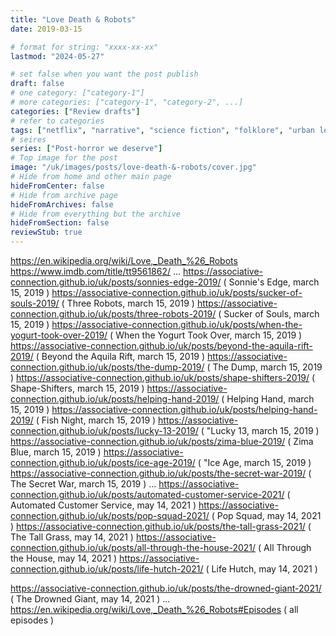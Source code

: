 ```yaml
---
title: "Love Death & Robots"
date: 2019-03-15

# format for string: "xxxx-xx-xx"
lastmod: "2024-05-27"

# set false when you want the post publish
draft: false
# one category: ["category-1"]
# more categories: ["category-1", "category-2", ...]
categories: ["Review drafts"]
# refer to categories
tags: ["netflix", "narrative", "science fiction", "folklore", "urban legend", "anthropomorphisme", "biohazard", "madness", "necro fetishism", "militarism", "adaptation", "tim miller"]
# seires
series: ["Post-horror we deserve"]
# Top image for the post
image: "/uk/images/posts/love-death-&-robots/cover.jpg"
# Hide from home and other main page
hideFromCenter: false
# Hide from archive page
hideFromArchives: false
# Hide from everything but the archive
hideFromSection: false
reviewStub: true
---
```

https://en.wikipedia.org/wiki/Love,_Death_%26_Robots
https://www.imdb.com/title/tt9561862/
...
https://associative-connection.github.io/uk/posts/sonnies-edge-2019/ ( Sonnie's Edge, march 15, 2019 )
https://associative-connection.github.io/uk/posts/sucker-of-souls-2019/ ( Three Robots, march 15, 2019 )
https://associative-connection.github.io/uk/posts/three-robots-2019/ ( Sucker of Souls, march 15, 2019 )
https://associative-connection.github.io/uk/posts/when-the-yogurt-took-over-2019/ ( When the Yogurt Took Over, march 15, 2019 )
https://associative-connection.github.io/uk/posts/beyond-the-aquila-rift-2019/ ( Beyond the Aquila Rift, march 15, 2019 )
https://associative-connection.github.io/uk/posts/the-dump-2019/ ( The Dump, march 15, 2019 )
https://associative-connection.github.io/uk/posts/shape-shifters-2019/ ( Shape-Shifters, march 15, 2019 )
https://associative-connection.github.io/uk/posts/helping-hand-2019/ ( Helping Hand, march 15, 2019 )
https://associative-connection.github.io/uk/posts/helping-hand-2019/ ( Fish Night, march 15, 2019 )
https://associative-connection.github.io/uk/posts/lucky-13-2019/ ( "Lucky 13, march 15, 2019 )
https://associative-connection.github.io/uk/posts/zima-blue-2019/ ( Zima Blue, march 15, 2019 )
https://associative-connection.github.io/uk/posts/ice-age-2019/ ( "Ice Age, march 15, 2019 )
https://associative-connection.github.io/uk/posts/the-secret-war-2019/ ( The Secret War, march 15, 2019 )
...
https://associative-connection.github.io/uk/posts/automated-customer-service-2021/ ( Automated Customer Service, may 14, 2021 )
https://associative-connection.github.io/uk/posts/pop-squad-2021/ ( Pop Squad, may 14, 2021 )
https://associative-connection.github.io/uk/posts/the-tall-grass-2021/ ( The Tall Grass, may 14, 2021 )
https://associative-connection.github.io/uk/posts/all-through-the-house-2021/ ( All Through the House, may 14, 2021 )
https://associative-connection.github.io/uk/posts/life-hutch-2021/ ( Life Hutch, may 14, 2021 )

https://associative-connection.github.io/uk/posts/the-drowned-giant-2021/ ( The Drowned Giant, may 14, 2021 )
...
https://en.wikipedia.org/wiki/Love,_Death_%26_Robots#Episodes ( all episodes )
<!--more-->